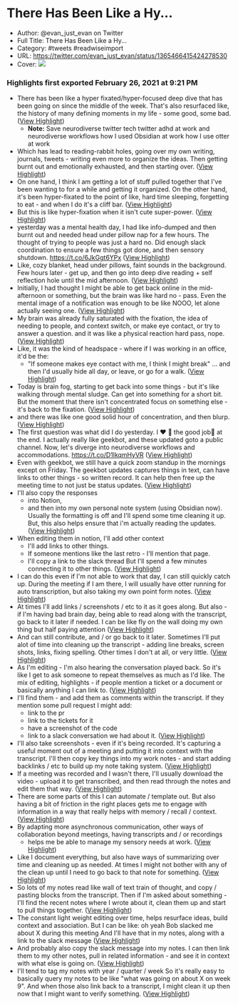 # There Has Been Like a Hy...

- Author: @evan_just_evan on Twitter
- Full Title: There Has Been Like a Hy...
- Category: #tweets #readwiseimport
- URL: https://twitter.com/evan_just_evan/status/1365466415424278530
- Cover: ![](https://pbs.twimg.com/profile_images/1352305122894819328/sjWkLXdZ.jpg)

### Highlights first exported February 26, 2021 at 9:21 PM

- There has been like a hyper fixated/hyper-focused deep dive that has been going on since the middle of the week.
  That's also resurfaced like, the history of many defining moments in my life - some good, some bad. ([View Highlight](https://twitter.com/evan_just_evan/status/1365466415424278530))
    - **Note:** Save neurodiverse twitter tech twitter adhd at work and neurodiverse workflows how I used Obsidian at work how I use otter at work
- Which has lead to reading-rabbit holes, going over my own writing, journals, tweets - writing even more to organize the ideas.
  Then getting burnt out and emotionally exhausted, and then starting over. ([View Highlight](https://twitter.com/evan_just_evan/status/1365466416795770880))
- On one hand, I think I am getting a lot of stuff pulled together that I've been wanting to for a while and getting it organized.
  On the other hand, it's been hyper-fixated to the point of like, hard time sleeping, forgetting to eat - and when I do it's a cliff bar. ([View Highlight](https://twitter.com/evan_just_evan/status/1365466418075082754))
- But this is like hyper-fixation when it isn't cute super-power. ([View Highlight](https://twitter.com/evan_just_evan/status/1365466419522060292))
- yesterday was a mental health day, I had like info-dumped and then burnt out and needed head under pillow nap for a few hours. 
  The thought of trying to people was just a hard no.
  Did enough slack coordination to ensure a few things got done, and then sensory shutdown. https://t.co/6JkGgt6YPx ([View Highlight](https://twitter.com/evan_just_evan/status/1365470756516343808))
- Like, cozy blanket, head under pillows, faint sounds in the background. 
  Few hours later - get up, and then go into deep dive reading + self reflection hole until the mid afternoon. ([View Highlight](https://twitter.com/evan_just_evan/status/1365470757845946371))
- Initially, I had thought I might be able to get back online in the mid-afternoon or something, but the brain was like hard no - pass.
  Even the mental image of a notification was enough to be like NOOO, let alone actually seeing one. ([View Highlight](https://twitter.com/evan_just_evan/status/1365470758814814212))
- My brain was already fully saturated with the fixation, the idea of needing to people, and context switch, or make eye contact, or try to answer a question. 
  and it was like a physical reaction hard pass, nope. ([View Highlight](https://twitter.com/evan_just_evan/status/1365470759813013505))
- Like, it was the kind of headspace - where if I was working in an office, it'd be the:
  - "If someone makes eye contact with me, I think I might break"
  ... and then I'd usually hide all day, or leave, or go for a walk. ([View Highlight](https://twitter.com/evan_just_evan/status/1365470760811319296))
- Today is brain fog, starting to get back into some things - but it's like walking through mental sludge.
  Can get into something for a short bit. 
  But the moment that there isn't concentrated focus on something else - it's back to the fixation. ([View Highlight](https://twitter.com/evan_just_evan/status/1365470761817956356))
- and there was like one good solid hour of concentration, and then blurp. ([View Highlight](https://twitter.com/evan_just_evan/status/1365470762765844480))
- The first question was what did I do yesterday.
  I ❤️ 
  🤖 the good job🎉 
  at the end.
  I actually really like geekbot, and these updated goto a public channel.
  Now, let's diverge into neurodiverse workflows and accommodations. https://t.co/D1lkqmHyVR ([View Highlight](https://twitter.com/evan_just_evan/status/1365472753424416772))
- Even with geekbot, we still have a quick zoom standup in the mornings except on Friday.
  The geekbot updates captures things in text, can have links to other things - so written record.
  It can help then free up the meeting time to not just be status updates. ([View Highlight](https://twitter.com/evan_just_evan/status/1365478590742220807))
- I'll also copy the responses 
  - into Notion, 
  - and then into my own personal note system (using Obsidian now).
  Usually the formatting is off and I'll spend some time cleaning it up.
  But, this also helps ensure that i'm actually reading the updates. ([View Highlight](https://twitter.com/evan_just_evan/status/1365478592507953154))
- When editing them in notion, I'll add other context 
  - I'll add links to other things. 
  - If someone mentions like the last retro - I'll mention that page.
  - I'll copy a link to the slack thread 
  But I'll spend a few minutes connecting it to other things. ([View Highlight](https://twitter.com/evan_just_evan/status/1365478593598529539))
- I can do this even if I'm not able to work that day, I can still quickly catch up.
  During the meeting if I am there, I will usually have otter running for auto transcription, but also taking my own point form notes. ([View Highlight](https://twitter.com/evan_just_evan/status/1365478594508644354))
- At times I'll add links / screenshots / etc to it as it goes along.
  But also - if I'm having bad brain day, being able to read along with the transcript, go back to it later if needed.
  I can be like fly on the wall doing my own thing but half paying attention ([View Highlight](https://twitter.com/evan_just_evan/status/1365478595397828609))
- And can still contribute, and / or go back to it later.
  Sometimes I'll put alot of time into cleaning up the transcript - adding line breaks, screen shots, links, fixing spelling.
  Other times I don't at all, or very little. ([View Highlight](https://twitter.com/evan_just_evan/status/1365478596362518530))
- As I'm editing - I'm also hearing the conversation played back.
  So it's like I get to ask someone to repeat themselves as much as I'd like.
  The mix of editing, highlights - if people mention a ticket or a document or basically anything I can link to. ([View Highlight](https://twitter.com/evan_just_evan/status/1365478597314625536))
- I'll find them - and add them as comments within the transcript.
  If they mention some pull request I might add:
  - link to the pr 
  - link to the tickets for it 
  - have a screenshot of the code 
  - link to a slack conversation we had about it. ([View Highlight](https://twitter.com/evan_just_evan/status/1365478598283583488))
- I'll also take screenshots - even if it's being recorded.
  It's capturing a useful moment out of a meeting and putting it into context with the transcript.
  I'll then copy key things into my work notes - and start adding backlinks / etc to build up my note taking system. ([View Highlight](https://twitter.com/evan_just_evan/status/1365478599319572481))
- If a meeting was recorded and I wasn't there, I'll usually download the video - upload it to get transcribed, and then read through the notes and edit them that way. ([View Highlight](https://twitter.com/evan_just_evan/status/1365478600317763587))
- There are some parts of this I can automate / template out.
  But also having a bit of friction in the right places gets me to engage with information in a way that really helps with memory / recall / context. ([View Highlight](https://twitter.com/evan_just_evan/status/1365478601307660293))
- By adapting more asynchronous communication, other ways of collaboration beyond meetings, having transcripts and / or recordings
  - helps me be able to manage my sensory needs at work. ([View Highlight](https://twitter.com/evan_just_evan/status/1365478602293321729))
- Like I document everything, but also have ways of summarizing over time and cleaning up as needed.
  At times I might not bother with any of the clean up until I need to go back to that note for something. ([View Highlight](https://twitter.com/evan_just_evan/status/1365482530665824256))
- So lots of my notes read like wall of text train of thought, and copy / pasting blocks from the transcript.
  Then if I'm asked about something - I'll find the recent notes where I wrote about it, clean them up and start to pull things together. ([View Highlight](https://twitter.com/evan_just_evan/status/1365482532100317184))
- The constant light weight editing over time, helps resurface ideas, build context and association.
  But I can be like: oh yeah Bob slacked me about X during this meeting 
  And I'll have that in my notes, along with a link to the slack message ([View Highlight](https://twitter.com/evan_just_evan/status/1365482533580795904))
- And probably also copy the slack message into my notes.
  I can then link them to my other notes, pull in related information - and see it in context with what else is going on. ([View Highlight](https://twitter.com/evan_just_evan/status/1365482534788878337))
- I'll tend to tag my notes with year / quarter / week 
  So it's really easy to basically query my notes to be like 
  "what was going on about X on week 9".
  And when those also link back to a transcript, I might clean it up then now that I might want to verify something. ([View Highlight](https://twitter.com/evan_just_evan/status/1365482535795449857))
